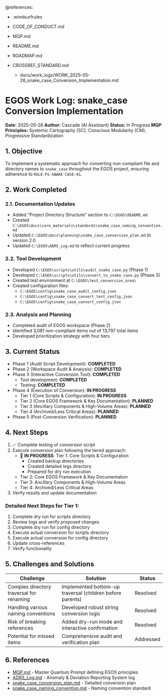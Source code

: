 @references:
- .windsurfrules
- CODE_OF_CONDUCT.md
- MQP.md
- README.md
- ROADMAP.md
- CROSSREF_STANDARD.md

  - docs/work_logs/WORK_2025-05-26_snake_case_Conversion_Implementation.md

# EGOS Work Log: snake_case Conversion Implementation

**Date:** 2025-05-26
**Author:** Cascade (AI Assistant)
**Status:** In Progress
**MQP Principles:** Systemic Cartography (SC), Conscious Modularity (CM), Progressive Standardization

## 1. Objective

To implement a systematic approach for converting non-compliant file and directory names to `snake_case` throughout the EGOS project, ensuring adherence to `RULE-FS-SNAKE-CASE-01`.

## 2. Work Completed

### 2.1. Documentation Updates

- Added "Project Directory Structure" section to `C:\EGOS\README.md`
- Created `C:\EGOS\docs\core_materials\standards\snake_case_naming_convention.md`
- Updated `C:\EGOS\docs\planning\snake_case_conversion_plan.md` to version 2.0
- Updated `C:\EGOS\ADRS_Log.md` to reflect current progress

### 2.2. Tool Development

- Developed `C:\EGOS\scripts\utils\audit_snake_case.py` (Phase 1)
- Developed `C:\EGOS\scripts\utils\convert_to_snake_case.py` (Phase 3)
- Created test environment at `C:\EGOS\test_conversion_area\`
- Created configuration files:
  - `C:\EGOS\config\snake_case_audit_config.json`
  - `C:\EGOS\config\snake_case_convert_test_config.json`
  - `C:\EGOS\config\snake_case_convert_config.json`

### 2.3. Analysis and Planning

- Completed audit of EGOS workspace (Phase 2)
- Identified 3,081 non-compliant items out of 13,797 total items
- Developed prioritization strategy with four tiers

## 3. Current Status

- Phase 1 (Audit Script Development): **COMPLETED**
- Phase 2 (Workspace Audit & Analysis): **COMPLETED**
- Phase 3 (Interactive Conversion Tool): **COMPLETED**
  - Tool development: **COMPLETED**
  - Testing: **COMPLETED**
- Phase 4 (Execution of Conversion): **IN PROGRESS**
  - Tier 1 (Core Scripts & Configuration): **IN PROGRESS**
  - Tier 2 (Core EGOS Framework & Key Documentation): **PLANNED**
  - Tier 3 (Ancillary Components & High-Volume Areas): **PLANNED**
  - Tier 4 (Archived/Less Critical Areas): **PLANNED**
- Phase 5 (Post-Conversion Verification): **PLANNED**

## 4. Next Steps

1. ✅ Complete testing of conversion script
2. Execute conversion plan following the tiered approach:
   - 🔄 **IN PROGRESS**: Tier 1: Core Scripts & Configuration
     - Created backup directories
     - Created detailed logs directory
     - Prepared for dry run execution
   - Tier 2: Core EGOS Framework & Key Documentation
   - Tier 3: Ancillary Components & High-Volume Areas
   - Tier 4: Archived/Less Critical Areas
3. Verify results and update documentation

### Detailed Next Steps for Tier 1:

1. Complete dry run for scripts directory
2. Review logs and verify proposed changes
3. Complete dry run for config directory
4. Execute actual conversion for scripts directory
5. Execute actual conversion for config directory
6. Update cross-references
7. Verify functionality

## 5. Challenges and Solutions

| Challenge | Solution | Status |
|-----------|----------|--------|
| Complex directory traversal for renaming | Implemented bottom-up traversal (children before parents) | Resolved |
| Handling various naming conventions | Developed robust string conversion logic | Resolved |
| Risk of breaking references | Added dry-run mode and interactive confirmation | Resolved |
| Potential for missed items | Comprehensive audit and verification plan | Addressed |

## 6. References

- [MQP.md](C:\EGOS\MQP.md) - Master Quantum Prompt defining EGOS principles
- [ADRS_Log.md](C:\EGOS\ADRS_Log.md) - Anomaly & Deviation Reporting System log
- [snake_case_conversion_plan.md](C:\EGOS\docs\planning\snake_case_conversion_plan.md) - Detailed conversion plan
- [snake_case_naming_convention.md](C:\EGOS\docs\core_materials\standards\snake_case_naming_convention.md) - Naming convention standard